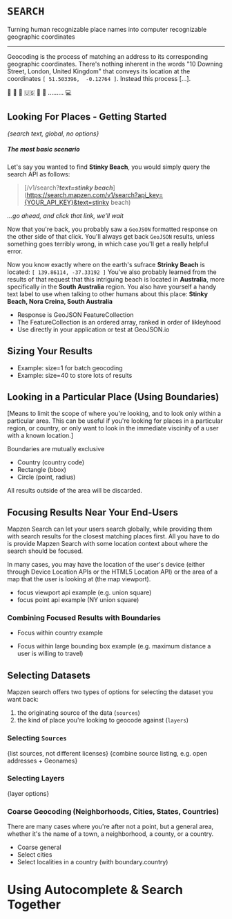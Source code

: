 `SEARCH`
=======
Turning human recognizable place names into computer recognizable geographic coordinates
_____________________________________________________________________________________

Geocoding is the process of matching an address to its corresponding geographic coordinates. There's nothing inherent in the words "10 Downing Street, London, United Kingdom" that conveys its location at the coordinates `[ 51.503396,  -0.12764 ]`. Instead this process [...].

:school: :barber: :bank: :us: :house_with_garden: :hospital: ......... :computer:


## Looking For Places - Getting Started
_{search text, global, no options}_

##### The most basic scenario

Let's say you wanted to find **Stinky Beach**, you would simply query the search API as follows:

>
> [/v1/search?___text=stinky beach___](https://search.mapzen.com/v1/search?api_key={YOUR_API_KEY}&text=stinky beach)
>

_...go ahead, and click that link, we'll wait_

Now that you're back, you probably saw a `GeoJSON` formatted response on the other side of that click.
You'll always get back `GeoJSON` results, unless something goes terribly wrong, in which case you'll get a really helpful error.

Now you know exactly where on the earth's sufrace **Strinky Beach** is located: `[ 139.86114, -37.33192 ]`
You've also probably learned from the results of that request that this intriguing beach is located in **Australia**, more specifically in the **South Australia** region. You also have yourself a handy text label to use when talking to other humans about this place: **Stinky Beach, Nora Creina, South Australia**





- Response is GeoJSON FeatureCollection
 - The FeatureCollection is an ordered array, ranked in order of likleyhood
 - Use directly in your application or test at GeoJSON.io

## Sizing Your Results
 - Example: size=1 for batch geocoding
 - Example: size=40 to store lots of results

## Looking in a Particular Place (Using Boundaries)
[Means to limit the scope of where you're looking, and to look only within a particular area. This can be useful if you're looking for places in a particular region, or country, or only want to look in the immediate viscinity of a user with a known location.]

Boundaries are mutually exclusive

- Country (country code)
- Rectangle (bbox)
- Circle (point, radius)

All results outside of the area will be discarded.

## Focusing Results Near Your End-Users
Mapzen Search can let your users search globally, while providing them with search results for the closest matching places first. All you have to do is provide Mapzen Search with some location context about where the search should be focused.

In many cases, you may have the location of the user's device (either through Device Location APIs or the HTML5 Location API) or the area of a map that the user is looking at (the map viewport).

- focus viewport api example (e.g. union square)
- focus point api example (NY union square)


### Combining Focused Results with Boundaries
- Focus within country example

- Focus within large bounding box example (e.g. maximum distance a user is willing to travel)


## Selecting Datasets

Mapzen search offers two types of options for selecting the dataset you want back:
1. the originating source of the data (`sources`)
2. the kind of place you're looking to geocode against (`layers`)

### Selecting `Sources`
{list sources, not different licenses}
{combine source listing, e.g. open addresses + Geonames}

### Selecting Layers

{layer options}


### Coarse Geocoding (Neighborhoods, Cities, States, Countries)
There are many cases where you're after not a point, but a general area, whether it's the name of a town, a neighborhood, a county, or a country.



- Coarse general
- Select cities
- Select localities in a country (with boundary.country)




# Using Autocomplete & Search Together
